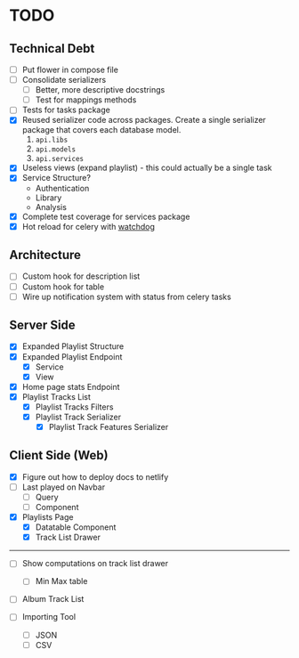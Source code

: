 # TODO

## Technical Debt

- [ ] Put flower in compose file
- [ ] Consolidate serializers
    - [ ] Better, more descriptive docstrings
    - [ ] Test for mappings methods
- [ ] Tests for tasks package
- [x] Reused serializer code across packages. Create a single serializer package
that covers each database model.
    1. `api.libs`
    2. `api.models`
    3. `api.services`
- [x] Useless views (expand playlist) - this could actually be a single task
- [x] Service Structure?
    - Authentication
    - Library
    - Analysis
- [x] Complete test coverage for services package
- [x] Hot reload for celery with [watchdog](https://watchfiles.helpmanual.io/cli/)

## Architecture

- [ ] Custom hook for description list
- [ ] Custom hook for table
- [ ] Wire up notification system with status from celery tasks

## Server Side

- [X] Expanded Playlist Structure
- [X] Expanded Playlist Endpoint
    - [X] Service
    - [X] View
- [x] Home page stats Endpoint
- [X] Playlist Tracks List
    - [x] Playlist Tracks Filters
    - [X] Playlist Track Serializer
        - [X] Playlist Track Features Serializer

## Client Side (Web)

- [x] Figure out how to deploy docs to netlify
- [ ] Last played on Navbar
    - [ ] Query
    - [ ] Component
- [X] Playlists Page
    - [X] Datatable Component
    - [X] Track List Drawer

---

- [ ] Show computations on track list drawer
    - [ ] Min Max table
- [ ] Album Track List

- [ ] Importing Tool
    - [ ] JSON
    - [ ] CSV
